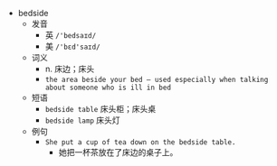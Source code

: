 - bedside
  - 发音
    - 英 `/'bedsaɪd/`
    - 美 `/'bɛd'saɪd/`
  - 词义
    - n. 床边；床头
    - `the area beside your bed – used especially when talking about someone who is ill in bed`
  - 短语
    - `bedside table` 床头柜；床头桌 
    - `bedside lamp` 床头灯 
  - 例句
    - `She put a cup of tea down on the bedside table.`
      - 她把一杯茶放在了床边的桌子上。

